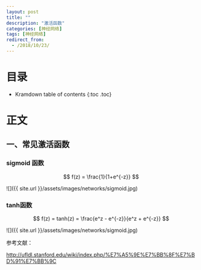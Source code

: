 ```yaml
---
layout: post
title: ""
description: "激活函数"
categories: [神经网络]
tags: [神经网络]
redirect_from:
  - /2018/10/23/
---
```


# 目录

* Kramdown table of contents
{:toc .toc}

# 正文

## 一、常见激活函数

### sigmoid 函数
$$ f(z) = \frac{1}{1+e^{-z}} $$

![]({{ site.url }}/assets/images/networks/sigmoid.jpg)

### tanh函数
$$ f(z) = tanh(z) = \frac{e^z - e^{-z}}{e^z + e^{-z}} $$

![]({{ site.url }}/assets/images/networks/sigmoid.jpg)



参考文献：

http://ufldl.stanford.edu/wiki/index.php/%E7%A5%9E%E7%BB%8F%E7%BD%91%E7%BB%9C